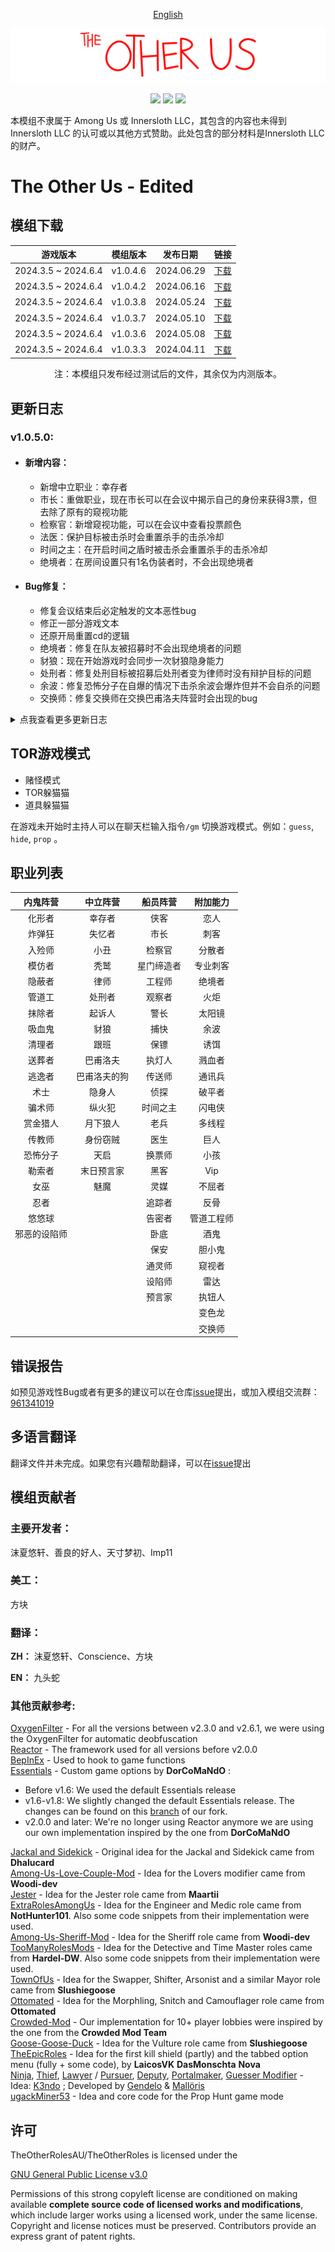 <p align="center"> <a href="README_EN.md"> English </a> </p>

![mod banner](./Images/TOU_Logo.png)

<p align="center">
<a href="https://github.com/mxyx-club/TheOtherUs-Edited/releases/"><img src="https://badgen.net/github/release/mxyx-club/TheOtherUs-Edited"></a>    
<a href="https://github.com/mxyx-club/TheOtherUs-Edited/releases/"><img src="https://badgen.net/github/assets-dl/mxyx-club/TheOtherUs-Edited"></a>    
<a href="https://github.com/mxyx-club/TheOtherUs-Edited/releases/"><img src="https://badgen.net/github/watchers/mxyx-club/TheOtherUs-Edited"></a></p>

本模组不隶属于 Among Us 或 Innersloth LLC，其包含的内容也未得到 Innersloth LLC 的认可或以其他方式赞助。此处包含的部分材料是Innersloth LLC的财产。

# The Other Us - Edited

## 模组下载

| 游戏版本            | 模组版本 | 发布日期   | 链接                                                         |
| ------------------- | -------- | ---------- | ------------------------------------------------------------ |
| 2024.3.5 ~ 2024.6.4 | v1.0.4.6 | 2024.06.29 | [下载](https://github.com/mxyx-club/TheOtherUs-Edited/releases/download/v1.0.4.6/TheOtherUs.zip) |
| 2024.3.5 ~ 2024.6.4 | v1.0.4.2 | 2024.06.16 | [下载](https://github.com/mxyx-club/TheOtherUs-Edited/releases/download/v1.0.4.2/TheOtherUs.zip) |
| 2024.3.5 ~ 2024.6.4 | v1.0.3.8 | 2024.05.24 | [下载](https://github.com/mxyx-club/TheOtherUs-Edited/releases/download/v1.0.3.8/TheOtherUs.zip) |
| 2024.3.5 ~ 2024.6.4 | v1.0.3.7 | 2024.05.10 | [下载](https://github.com/mxyx-club/TheOtherUs-Edited/releases/download/v1.0.3.7/TheOtherRoles.zip) |
| 2024.3.5 ~ 2024.6.4 | v1.0.3.6 | 2024.05.08 | [下载](https://github.com/mxyx-club/TheOtherUs-Edited/releases/download/v1.0.3.6/TheOtherRoles.zip) |
| 2024.3.5 ~ 2024.6.4 | v1.0.3.3 | 2024.04.11 | [下载](https://github.com/mxyx-club/TheOtherUs-Edited/releases/download/v1.0.3.3/TheOtherRoles.zip) |

<p align="center">注：本模组只发布经过测试后的文件，其余仅为内测版本。</p>

## 更新日志


###  v1.0.5.0:

 - #### 新增内容：

    - 新增中立职业：幸存者
    - 市长：重做职业，现在市长可以在会议中揭示自己的身份来获得3票，但去除了原有的窥视功能
    - 检察官：新增窥视功能，可以在会议中查看投票颜色
    - 法医：保护目标被击杀时会重置杀手的击杀冷却
    - 时间之主：在开启时间之盾时被击杀会重置杀手的击杀冷却
    - 绝境者：在房间设置只有1名伪装者时，不会出现绝境者
    
 - #### Bug修复：

    - 修复会议结束后必定触发的文本恶性bug
    - 修正一部分游戏文本
    - 还原开局重置cd的逻辑
    - 绝境者：修复在队友被招募时不会出现绝境者的问题
    - 豺狼：现在开始游戏时会同步一次豺狼隐身能力
    - 处刑者：修复处刑目标被招募后处刑者变为律师时没有辩护目标的问题
    - 余波：修复恐怖分子在自爆的情况下击杀余波会爆炸但并不会自杀的问题
    - 交换师：修复交换师在交换巴甫洛夫阵营时会出现的bug

<details>
  <summary>点我查看更多更新日志</summary>

###  v1.0.4.7:

 - #### 新增内容：

    - 新增中立职业：巴甫洛夫、巴甫洛夫的狗
    - 新增附加能力：余波
    - 填充职业介绍文本
    - 将会议中左上角的职业信息显示移动到右下角
    - 新增选项 “阻止任务完成结束游戏”
    - 新增赌怪模式选项：“强制巴甫洛夫为赌怪”
    - 新增功能：房主可以在游戏中使用快捷键 "Ctrl+T+Enter" 或在聊天框中输入 "/end" 强制结束游戏
    - 新增功能：房主可以在游戏中使用快捷键 "Ctrl+M+Enter" 或在聊天框中输入 "/mt" 或 "/meeting" 强制开启/关闭会议
    - 新增功能：所有玩家可以在游戏中聊天框输入 "/m"获取职业介绍
    - 豺狼：删除假跟班设定与对应选项
    - 豺狼：新增选项 “豺狼获得隐身能力的概率”
    - 执钮人：允许伪装者阵营获得执钮人
    - 检察官：新增选项 “检察官不可以发起紧急会议”
    
 - #### Bug修复：

    - 优化游戏开始时重置cd的逻辑
    - 市长 & 执钮人：现在可以在破坏中使用紧急破坏按钮了（房主可设置）
    - 隐身人：修复隐身人为小孩时击杀冷却不是双倍
    - 追踪者：如果追踪目标已死亡，可以追踪下一个目标
    - 炸弹狂：将炸弹爆炸的击杀改为远程击杀而非自杀
    - 末日预言家：适配赌怪能力为原生赌怪，修复在赌怪模式中猜测错误后图标不会消失等其它bug

###  v1.0.4.2:

 - #### 新增内容：

    - 新增伪装者专属附加能力：专业刺客
    - 新增船员职业：检察官（参考：[Town Of Us-R](https://github.com/eDonnes124/Town-Of-Us-R)）
    - 新增伪装者职业：邪恶的设陷师（来自：[TheOtherRoles GMIA](https://github.com/dabao40/TheOtherRolesGMIA)）
    - 删除船员职业：执灯人
    - 删除伪装者职业：黑手党（教父、小弟、清洁工）
    - 增加更多的自定义颜色
    - 在会议左上角会显示赌怪剩余次数或职业相关的时间类信息
    - 抹除者：新增选项 “可以猜测被抹除的玩家”
    - 模仿者：模仿检察官起诉船员时不会导致自杀
    - 入殓师：默认为伪装者主职业，可设置分配为附加能力
    - 律师：新增选项 “律师存活会取代客户胜利”
    - 处刑者：职业重做，从律师中独立为单一职业（但处刑者和律师依然不会同时出现）
    - 末日预言家：更改信息发送方式，现在鬼魂可以直接查看揭示信息，并增强揭示结果随机性
    - 天启：修正游戏开始时背景颜色错误
    - 魅魔：新增选项 “不招募备胎会自杀”
    - 魅魔：新增选项 “真爱为船员时允许跟随胜利”
    - 告密者：现在告密者和已死亡玩家可以收到告密者的提示文本
    - 保镖：新增选项 “保护目标可见护盾的存在”
    - 侦探：将尸检报告中的凶手颜色改为凶手阵营
    - 交换师：新增选项 “可以交换除豺狼外的中立阵营”（开启此选项的同时允许中立阵营可以成为交换师）

 - #### Bug修复：

    - 修复会议中赌怪滑动滚轮时导致UI错位的问题
    - 预言家：修正击杀型船员的揭示结果
    - 处刑者：修正能跟随船员获胜的bug
    - 处刑者：修正处刑对象在会议中被赌杀无法转换为起诉人
    - 身份窃贼：修复无法抢夺天启、月下狼人、隐身人
    - 告密者：修复场上有告密者时部分邪恶玩家可能会出现 “告密者还活着 0 / 0” 文字的问题
    - 悠悠球：修复悠悠球职业无法被清除的问题（例如被招募）
    - 赏金猎人：修复赏金猎人死亡后报错导致无法刷新其他玩家状态
    - 传送师 & 逃逸者：对按钮文本进行修正

###  v1.0.3.8:

 - #### 基于TheOtherRoles v4.5.3：

    - 新增伪装者职业：悠悠球
    - 新增选项：“死亡后的伪装者不能破坏”
    - 新增功能：幽灵可以在小地图中查看存活玩家位置
    - 追踪者：新增追踪模式 “仅箭头”、“仅距离检测”、“两者皆有”

 - #### 新增内容：

    - 新增附加能力：巨人（体型更大，移速更慢）
    - 为遵守模组协议，已删除内置解锁衣柜功能
    - TOR躲猫猫：新增选项 “猎人移速倍率”,“躲藏者移速倍率” 
    - 道具躲猫猫：将穿墙功能改为可单独对某阵营启用或直接关闭
    - 道具躲猫猫：新增选项 “猎人移速倍率”,“躲藏者移速倍率” 
    - 身份窃贼：增加可被窃走的身份：“老兵”,“捕快”，可在游戏中具体设置
    - 更换帽子下载路径，旧版本更新至新版本可能需要重新下载帽子

 - #### Bug修复：

    - 躲猫猫模式汉化修正（参考四个憨批汉化组）
    - 修复 “在地图上显示管道” 功能，并新增 “只在会议中显示管道位置” 选项
    - 通灵师：优化对非击杀中立的结果
    - 捕快：在晋升为警长时，如果有失忆者回忆已死去的警长时，该玩家实际得到的职业将变为捕快，并且存活的警长手铐技能会被没收
    - 交换师：为避免bug，暂时将交换师修改为不会原生分配到警长

###  v1.0.3.7:

 - #### 新增内容：

    - 内置解锁原版衣柜
    - 删除“显示颜色深浅”设置按钮，强制开启

 - #### Bug修复：

    - 修复随机出生到管道时，更换地图坐标不重置的问题
    - 末日预言家：修复揭示全随机职业时，职业列表总是以内鬼职业+目标职业的问题

###  v1.0.3.4 ~ 1.0.3.6:

 - #### 新增内容：

    - 新增 “调整紧急破坏持续时间” 的选项  （参考：[SuperNewRoles](https://github.com/SuperNewRoles/SuperNewRoles)）
    - 新增 “随机分配修复配线的任务地点” 并且可以修改修复配线的任务总数  （参考：[SuperNewRoles](https://github.com/SuperNewRoles/SuperNewRoles)）
    - 将模组设置中“在地图上显示管道”选项移动到游戏内预设中，但目前仍然不可用
    - 优化随机出生，现在分散不会有延迟了
    - 为中国玩家在连接GitHub时自动替换链接为国内镜像源
    - 法医：延长被保护的玩家被击杀时的闪光提醒时间（从0.5s增加到1.5s）
    - 魅魔：将真爱的任务从船员中移除
    - 跟班：新增在赌怪模式中 “强制跟班为赌怪” 的选项
    - 优化随机出生与分散技能的代码逻辑（删除多余代码）

 - #### Bug修复：

    - 豺狼：修复招募按钮在赌怪模式中不会消失的问题
    - 修复一部分技能按钮文本错误
    - 交换师：修复无法与追踪者交换的问题
    - 告密者：修复在设置告密者可揭示击杀中立但实际无法揭示的问题
    - 设陷师：“失忆者” 和 “起诉人” 踩到陷阱时不会显示为邪恶阵营
    - 恐怖分子：在自爆的情况下增加强制自杀（避免部分情况自爆不会死的问题）

###  v1.0.3.3:

 - #### 新增内容：

    - 增加阻止任务获胜的选项（目前无效）
    - 使一部分职业无法共同出现
    - 多线程：不会在任务透明模式开启时生成
    - 告密者：现在可以在会议中查看信息，并且被发现时不能无法被猜测

 - #### Bug修复：

    - 修复内鬼阵营无法超过3名的问题

###  v1.0.3.2:

 - #### 新增内容：

    - 新增附加能力：绝境者（在伪装者阵营只剩1名时减少击杀cd）
    - 随机出生点可选随机出生至通风口上
    - 新增无人生还结局
    - 魅魔：新增真爱无法跟随原阵营获胜的选项
    - 变色龙：不会分配给隐身人、忍者
    - 执钮人：不会分配给市长
    - 传送师 & 逃逸者：增加总传送次数的选项，以避免一回合只能传送一次的问题
    - 告密者：目前可以在会议中查看红名（还无法得知具体职业）
    - 反骨：增加隐藏职业选项

 - #### Bug修复：

    - 豺狼：关闭豺狼可破坏的选项仍然可以破坏的问题
    - 换票师：修复无法修理破坏的问题

###  v1.0.3.1:

 - #### 新增内容：

    - 新增主职业：预言家
    - 入殓师：更改为伪装者阵营专属附加能力
    - 告密者：职业重做，还原为旧版效果（并未完全可用）
    - 闪电侠：修复移速不生效的问题

### v1.0.3:

 - #### 基于TheOtherRoles - v4.5.2 

    - 适配游戏新版本v2024.3.5
    - 新增游戏开始时Stop按钮
    - 侦探：优化脚印生成导致的卡顿
    - 医生：医生可以在会议中查看被保护的玩家，有蓝色括号提示

 - #### 新增内容：

    - 新增附加能力：执钮人、闪电侠
    - 侦探：尸检报告改为查验凶手职业与凶手颜色
    - 医生：新增尸检报告为查验凶手名字与凶手颜色
    - 传送师 & 逃逸者：新增会议后不重置标记点的选项
    - 分散者：增加传送至通风口上的选项 

 - #### Bug修复：

    - 修复赌怪模式中会被分配多重职业的bug
    - 火炬：修复火炬视野的bug

###  v1.0.2:

 - #### 新增内容：

    - 新增主职业：魅魔
    - 替换无文字的按钮图标并在游戏中增加按钮文本
    - 送葬者：增加移速选项

###  v1.0.1:

 - #### 基于TheOtherUs - v1.3.4

 - #### 新增内容：

    - 新增职业：天启、末日预言家
    - 统一开局cd
    - 内置百人模组
    - 更好的地图选项
    - 内置多语言，为以后翻译外语模组打下基础
    - 真菌丛林：增加随机出生、增加分散坐标
    - 火炬：增加视野倍率选项
    - 交换师：增加可交换中立选项
    - 诱饵：新增只分配给船员选项
    - 隐身人：从豺狼分离为独立职业
    - 豺狼：新增内鬼可发现队友变为跟班选项
    - 中立阵营：改为假任务以不影响船员阵营任务胜利
    - 失忆者：删除假任务限制（可在获得身份前做任务，但不影响船员）

 - #### Bug修复：

    - 起诉人：修复无法跟随除内鬼及其他阵营获胜
    - 真菌丛林：修复视野问题
    - 火炬：修复视野问题
    - 警长：修复无法在游戏内得知捕快身份的问题
    - 修复了其它BUG（想不起来了）

</details>

## TOR游戏模式

- 赌怪模式
- TOR躲猫猫
- 道具躲猫猫

在游戏未开始时主持人可以在聊天栏输入指令<code>/gm</code> 切换游戏模式。例如：<code>guess</code>, <code>hide</code>, <code>prop</code> 。

## 职业列表

|   内鬼阵营   |   中立阵营   |  船员阵营  |  附加能力  |
| :----------: | :----------: | :--------: | :--------: |
|    化形者    |    幸存者    |    侠客    |    恋人    |
|    炸弹狂    |    失忆者    |    市长    |    刺客    |
|    入殓师    |     小丑     |   检察官   |   分散者   |
|    模仿者    |     秃鹫     | 星门缔造者 |  专业刺客  |
|    隐蔽者    |     律师     |   工程师   |   绝境者   |
|    管道工    |    处刑者    |   观察者   |    火炬    |
|    抹除者    |    起诉人    |    警长    |   太阳镜   |
|    吸血鬼    |     豺狼     |    捕快    |    余波    |
|    清理者    |     跟班     |    保镖    |    诱饵    |
|    送葬者    |   巴甫洛夫   |   执灯人   |   溅血者   |
|    逃逸者    | 巴甫洛夫的狗 |   传送师   |   通讯兵   |
|     术士     |    隐身人    |    侦探    |   破平者   |
|    骗术师    |    纵火犯    |  时间之主  |   闪电侠   |
|   赏金猎人   |   月下狼人   |    老兵    |   多线程   |
|    传教师    |   身份窃贼   |    医生    |    巨人    |
|   恐怖分子   |     天启     |   换票师   |    小孩    |
|    勒索者    |  末日预言家  |    黑客    |    Vip     |
|     女巫     |     魅魔     |    灵媒    |   不屈者   |
|     忍者     |              |   追踪者   |    反骨    |
|    悠悠球    |              |   告密者   | 管道工程师 |
| 邪恶的设陷师 |              |    卧底    |    酒鬼    |
|              |              |    保安    |   胆小鬼   |
|              |              |   通灵师   |   窥视者   |
|              |              |   设陷师   |    雷达    |
|              |              |   预言家   |   执钮人   |
|              |              |            |   变色龙   |
|              |              |            |   交换师   |

## 错误报告

如预见游戏性Bug或者有更多的建议可以在仓库[issue](https://github.com/mxyx-club/TheOtherUs-Edited/issues/new/choose)提出，或加入模组交流群：[961341019](https://qm.qq.com/q/MlhqY3QcYU)

## 多语言翻译

翻译文件并未完成。如果您有兴趣帮助翻译，可以在[issue](https://github.com/mxyx-club/TheOtherUs-Edited/issues/new/choose)提出

## 模组贡献者

### 主要开发者：

沫夏悠轩、善良的好人、天寸梦初、Imp11

### 美工：

方块

### 翻译：

**ZH：** 沫夏悠轩、Conscience、方块 

**EN：** 九头蛇

### 其他贡献参考:

[OxygenFilter](https://github.com/NuclearPowered/Reactor.OxygenFilter) - For all the versions between v2.3.0 and v2.6.1, we were using the OxygenFilter for automatic deobfuscation\
[Reactor](https://github.com/NuclearPowered/Reactor) - The framework used for all versions before v2.0.0\
[BepInEx](https://github.com/BepInEx) - Used to hook to game functions\
[Essentials](https://github.com/DorCoMaNdO/Reactor-Essentials) - Custom game options by **DorCoMaNdO** :

- Before v1.6: We used the default Essentials release
- v1.6-v1.8: We slightly changed the default Essentials release. The changes can be found on this [branch](https://github.com/Eisbison/Reactor-Essentials/tree/feature/TheOtherRoles-Adaption) of our fork.
- v2.0.0 and later: We're no longer using Reactor anymore we are using our own implementation inspired by the one from **DorCoMaNdO**

[Jackal and Sidekick](https://www.twitch.tv/dhalucard) - Original idea for the Jackal and Sidekick came from **Dhalucard**\
[Among-Us-Love-Couple-Mod](https://github.com/Woodi-dev/Among-Us-Love-Couple-Mod) - Idea for the Lovers modifier came from **Woodi-dev**\
[Jester](https://github.com/Maartii/Jester) - Idea for the Jester role came from **Maartii**\
[ExtraRolesAmongUs](https://github.com/NotHunter101/ExtraRolesAmongUs) - Idea for the Engineer and Medic role came from **NotHunter101**. Also some code snippets from their implementation were used.\
[Among-Us-Sheriff-Mod](https://github.com/Woodi-dev/Among-Us-Sheriff-Mod) - Idea for the Sheriff role came from **Woodi-dev**\
[TooManyRolesMods](https://github.com/Hardel-DW/TooManyRolesMods) - Idea for the Detective and Time Master roles came from **Hardel-DW**. Also some code snippets from their implementation were used.\
[TownOfUs](https://github.com/slushiegoose/Town-Of-Us) - Idea for the Swapper, Shifter, Arsonist and a similar Mayor role came from **Slushiegoose**\
[Ottomated](https://twitter.com/ottomated_) - Idea for the Morphling, Snitch and Camouflager role came from **Ottomated**\
[Crowded-Mod](https://github.com/CrowdedMods/CrowdedMod) - Our implementation for 10+ player lobbies were inspired by the one from the **Crowded Mod Team**\
[Goose-Goose-Duck](https://store.steampowered.com/app/1568590/Goose_Goose_Duck) - Idea for the Vulture role came from **Slushiegoose**\
[TheEpicRoles](https://github.com/LaicosVK/TheEpicRoles) - Idea for the first kill shield (partly) and the tabbed option menu (fully + some code), by **LaicosVK** **DasMonschta** **Nova**\
[Ninja](#ninja), [Thief](#thief), [Lawyer](#lawyer) / [Pursuer](#pursuer), [Deputy](#deputy), [Portalmaker](#portalmaker), [Guesser Modifier](#guesser-modifier) - Idea: [K3ndo](https://github.com/K3ndoo) ; Developed by [Gendelo](https://github.com/gendelo3) & [Mallöris](https://github.com/Mallaris) \
[ugackMiner53](https://github.com/ugackMiner53/PropHunt) - Idea and core code for the Prop Hunt game mode

## 许可

TheOtherRolesAU/TheOtherRoles is licensed under the

[GNU General Public License v3.0](https://github.com/TheOtherRolesAU/TheOtherRoles/blob/main/LICENSE)

Permissions of this strong copyleft license are conditioned on making available **complete source code of licensed works and modifications**, which include larger works using a licensed work, under the same license. Copyright and license notices must be preserved. Contributors provide an express grant of patent rights.
